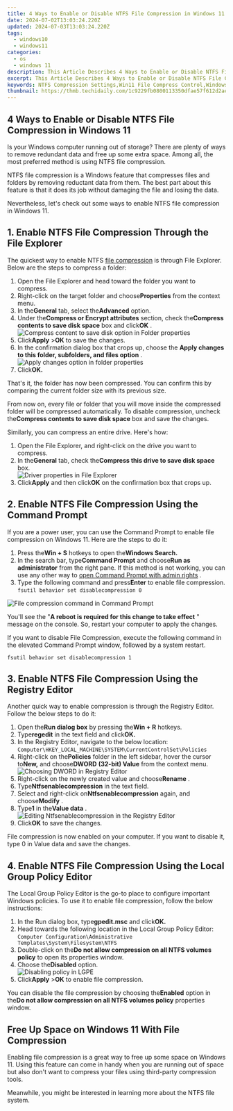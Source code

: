 ```yaml
---
title: 4 Ways to Enable or Disable NTFS File Compression in Windows 11
date: 2024-07-02T13:03:24.220Z
updated: 2024-07-03T13:03:24.220Z
tags:
  - windows10
  - windows11
categories:
  - os
  - windows 11
description: This Article Describes 4 Ways to Enable or Disable NTFS File Compression in Windows 11
excerpt: This Article Describes 4 Ways to Enable or Disable NTFS File Compression in Windows 11
keywords: NTFS Compression Settings,Win11 File Compress Control,Windows Compression Feature,Enable/Disable NTFS Compaction,Adjusting NTFS Compression,Modify NTFS Compression in Win11,Turn On/Off File Compression WIN11
thumbnail: https://thmb.techidaily.com/1c9229fb0800113350dfae57f612d2aef9036646b6591dcd5ed2f832a16cf380.jpg
---
```


## 4 Ways to Enable or Disable NTFS File Compression in Windows 11

 Is your Windows computer running out of storage? There are plenty of ways to remove redundant data and free up some extra space. Among all, the most preferred method is using NTFS file compression.

 NTFS file compression is a Windows feature that compresses files and folders by removing reductant data from them. The best part about this feature is that it does its job without damaging the file and losing the data.

 Nevertheless, let's check out some ways to enable NTFS file compression in Windows 11.

## 1\. Enable NTFS File Compression Through the File Explorer

 The quickest way to enable NTFS [file compression](https://www.makeuseof.com/windows-11-file-compression-guide/) is through File Explorer. Below are the steps to compress a folder:

1. Open the File Explorer and head toward the folder you want to compress.
2. Right-click on the target folder and choose**Properties** from the context menu.
3. In the**General** tab, select the**Advanced** option.
4. Under the**Compress or Encrypt attributes** section, check the**Compress contents to save disk space** box and click**OK** .  
![Compress content to save disk option in Folder properties](https://static1.makeuseofimages.com/wordpress/wp-content/uploads/2023/01/compress-content-to-save-disk-option.jpg)
5. Click**Apply** \>**OK** to save the changes.
6. In the confirmation dialog box that crops up, choose the **Apply changes to this folder, subfolders, and files option** .  
![Apply changes option in folder properties](https://static1.makeuseofimages.com/wordpress/wp-content/uploads/2023/01/apply-changes-option.jpg)
7. Click**OK.**

 That's it, the folder has now been compressed. You can confirm this by comparing the current folder size with its previous size.

 From now on, every file or folder that you will move inside the compressed folder will be compressed automatically. To disable compression, uncheck the**Compress contents to save disk space** box and save the changes.

Similarly, you can compress an entire drive. Here's how:

1. Open the File Explorer, and right-click on the drive you want to compress.
2. In the**General** tab, check the**Compress this drive to save disk space** box.  
![Driver properties in File Explorer](https://static1.makeuseofimages.com/wordpress/wp-content/uploads/2023/01/driver-properties.jpg)
3. Click**Apply** and then click**OK** on the confirmation box that crops up.

## 2\. Enable NTFS File Compression Using the Command Prompt

 If you are a power user, you can use the Command Prompt to enable file compression on Windows 11\. Here are the steps to do it:

1. Press the**Win + S** hotkeys to open the**Windows Search.**
2. In the search bar, type**Command Prompt** and choose**Run as administrator** from the right pane. If this method is not working, you can use any other way to [open Command Prompt with admin rights](https://www.makeuseof.com/how-to-always-open-command-prompt-as-administrator-windows/) .
3. Type the following command and press**Enter** to enable file compression.  
`fsutil behavior set disablecompression 0`

![File compression command in Command Prompt](https://static1.makeuseofimages.com/wordpress/wp-content/uploads/2023/01/file-compression-command.jpg)

 You'll see the "**A reboot is required for this change to take effect** " message on the console. So, restart your computer to apply the changes.

 If you want to disable File Compression, execute the following command in the elevated Command Prompt window, followed by a system restart.

`fsutil behavior set disablecompression 1`

## 3\. Enable NTFS File Compression Using the Registry Editor

 Another quick way to enable compression is through the Registry Editor. Follow the below steps to do it:

1. Open the**Run dialog box** by pressing the**Win + R** hotkeys.
2. Type**regedit** in the text field and click**OK.**
3. In the Registry Editor, navigate to the below location:  
`Computer\HKEY_LOCAL_MACHINE\SYSTEM\CurrentControlSet\Policies`
4. Right-click on the**Policies** folder in the left sidebar, hover the cursor to**New,** and choose**DWORD** **(32-bit) Value** from the context menu.  
![Choosing DWORD in Registry Editor](https://static1.makeuseofimages.com/wordpress/wp-content/uploads/2023/01/choosing-dword.jpg)
5. Right-click on the newly created value and choose**Rename** .
6. Type**Ntfsenablecompression** in the text field.
7. Select and right-click on**Ntfsenablecompression** again, and choose**Modify** .
8. Type**1** in the**Value data** .  
![Editing Ntfsenablecompression in the Registry Editor](https://static1.makeuseofimages.com/wordpress/wp-content/uploads/2023/02/editing-ntfsenablecompression.jpg)
9. Click**OK** to save the changes.

 File compression is now enabled on your computer. If you want to disable it, type 0 in Value data and save the changes.

## 4\. Enable NTFS File Compression Using the Local Group Policy Editor

 The Local Group Policy Editor is the go-to place to configure important Windows policies. To use it to enable file compression, follow the below instructions:

1. In the Run dialog box, type**gpedit.msc** and click**OK.**
2. Head towards the following location in the Local Group Policy Editor:  
`Computer Configuration\Administrative Templates\System\Filesystem\NTFS`
3. Double-click on the**Do not allow compression on all NTFS volumes policy** to open its properties window.
4. Choose the**Disabled** option.  
![Disabling policy in LGPE](https://static1.makeuseofimages.com/wordpress/wp-content/uploads/2023/02/disabling-policy.jpg)
5. Click**Apply** \>**OK** to enable file compression.

 You can disable the file compression by choosing the**Enabled** option in the**Do not allow compression on all NTFS volumes policy** properties window.

## Free Up Space on Windows 11 With File Compression

 Enabling file compression is a great way to free up some space on Windows 11\. Using this feature can come in handy when you are running out of space but also don't want to compress your files using third-party compression tools.

 Meanwhile, you might be interested in learning more about the NTFS file system.


<ins class="adsbygoogle"
     style="display:block"
     data-ad-format="autorelaxed"
     data-ad-client="ca-pub-7571918770474297"
     data-ad-slot="1223367746"></ins>



<ins class="adsbygoogle"
     style="display:block"
     data-ad-client="ca-pub-7571918770474297"
     data-ad-slot="8358498916"
     data-ad-format="auto"
     data-full-width-responsive="true"></ins>


